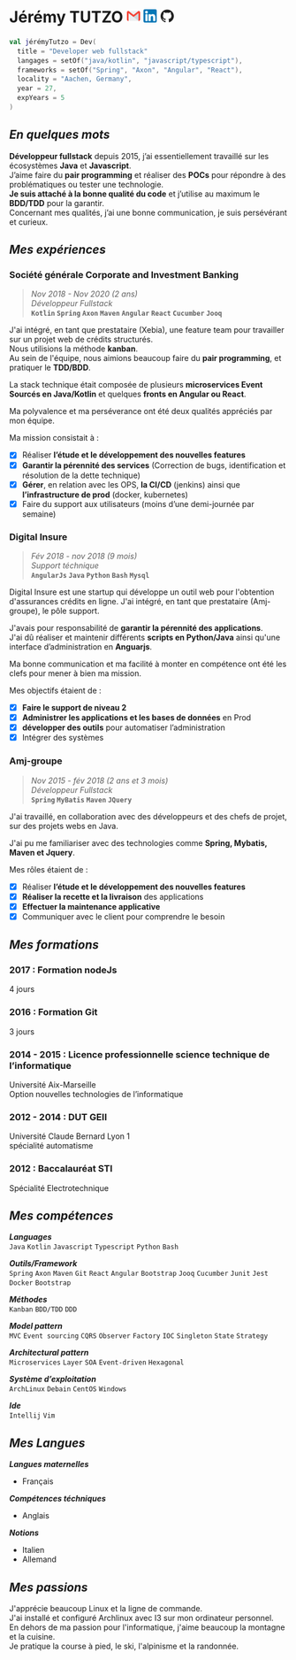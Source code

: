 Jérémy TUTZO [![gmail]][1] [![linkedin]][2] [![github]][3]
===========================================================

```kotlin
val jérémyTutzo = Dev(
  title = "Developer web fullstack"
  langages = setOf("java/kotlin", "javascript/typescript"),
  frameworks = setOf("Spring", "Axon", "Angular", "React"),
  locality = "Aachen, Germany",
  year = 27,
  expYears = 5
)
```

*En quelques mots*
------------------

**Développeur fullstack** depuis 2015, j’ai essentiellement travaillé sur les écosystèmes **Java** et **Javascript**. \
J’aime faire du **pair programming** et réaliser des **POCs** pour répondre à des problématiques ou tester une technologie. \
**Je suis attaché à la bonne qualité du code** et j’utilise au maximum le **BDD/TDD** pour la garantir. \
Concernant mes qualités, j’ai une bonne communication, je suis persévérant et curieux.

*Mes expériences*
----------------

### Société générale Corporate and Investment Banking
> *Nov 2018 - Nov 2020 (2 ans)* \
> *Développeur Fullstack* \
> **`Kotlin` `Spring` `Axon` `Maven` `Angular` `React` `Cucumber` `Jooq`**

J'ai intégré, en tant que prestataire (Xebia), une feature team pour travailler sur un projet web de crédits structurés. \
Nous utilisions la méthode **kanban**. \
Au sein de l'équipe, nous aimions beaucoup faire du **pair programming**, et pratiquer le **TDD/BDD**.

La stack technique était composée de plusieurs **microservices Event Sourcés en Java/Kotlin** et quelques **fronts en Angular ou React**.

Ma polyvalence et ma perséverance ont été deux qualités appréciés par mon équipe.

Ma mission consistait à :
- [x] Réaliser **l’étude et le développement des nouvelles features**
- [x] **Garantir la pérennité des services** (Correction de bugs, identification et résolution de la dette technique)
- [x] **Gérer**, en relation avec les OPS, **la CI/CD** (jenkins) ainsi que **l’infrastructure de prod** (docker, kubernetes)
- [x] Faire du support aux utilisateurs (moins d’une demi-journée par semaine)

### Digital Insure
> *Fév 2018 - nov 2018 (9 mois)* \
> *Support téchnique* \
> **`AngularJs` `Java` `Python` `Bash` `Mysql`**

Digital Insure est une startup qui développe un outil web pour l'obtention d'assurances crédits en ligne. J'ai intégré, en tant que prestataire (Amj-groupe), le pôle support.

J'avais pour responsabilité de **garantir la pérennité des applications**. \
J'ai dû réaliser et maintenir différents **scripts en Python/Java** ainsi qu'une interface d’administration en **Anguarjs**.

Ma bonne communication et ma facilité à monter en compétence ont été les clefs pour mener à bien ma mission.

Mes objectifs étaient de :
- [x] **Faire le support de niveau 2**
- [x] **Administrer les applications et les bases de données** en Prod
- [x] **développer des outils** pour automatiser l’administration
- [x] Intégrer des systèmes

### Amj-groupe
> *Nov 2015 - fév 2018 (2 ans et 3 mois)* \
> *Développeur Fullstack* \
> **`Spring` `MyBatis` `Maven` `JQuery`**

J'ai travaillé, en collaboration avec des développeurs et des chefs de projet, sur des projets webs en Java.

J'ai pu me familiariser avec des technologies comme **Spring, Mybatis, Maven et Jquery**.

Mes rôles étaient de :

- [x] Réaliser **l’étude et le développement des nouvelles features**
- [x] **Réaliser la recette et la livraison** des applications
- [x] **Effectuer la maintenance applicative**
- [x] Communiquer avec le client pour comprendre le besoin

*Mes formations*
----------------

### 2017 : Formation nodeJs
4 jours

### 2016 : Formation Git
3 jours

### 2014 - 2015 : Licence professionnelle science technique de l’informatique
Université Aix-Marseille \
Option nouvelles technologies de l’informatique

### 2012 - 2014 : DUT GEII
Université Claude Bernard Lyon 1 \
spécialité automatisme

### 2012 : Baccalauréat STI 
Spécialité Electrotechnique

*Mes compétences*
----------------

***Languages*** \
`Java` `Kotlin` `Javascript` `Typescript` `Python` `Bash`

***Outils/Framework*** \
`Spring` `Axon` `Maven` `Git` `React` `Angular` `Bootstrap` `Jooq` `Cucumber` `Junit` `Jest` `Docker` `Bootstrap`

***Méthodes*** \
`Kanban` `BDD/TDD` `DDD`

***Model pattern*** \
`MVC` `Event sourcing` `CQRS` `Observer` `Factory` `IOC` `Singleton` `State` `Strategy`

***Architectural pattern*** \
`Microservices` `Layer` `SOA` `Event-driven` `Hexagonal`

***Système d’exploitation*** \
`ArchLinux` `Debain` `CentOS` `Windows`

***Ide*** \
`Intellij` `Vim`

*Mes Langues*
-------------

***Langues maternelles***
 - Français

***Compétences téchniques***
 - Anglais
 
***Notions***
 - Italien
 - Allemand

*Mes passions*
--------------

J'apprécie beaucoup Linux et la ligne de commande. \
J'ai installé et configuré Archlinux avec I3 sur mon ordinateur personnel. \
En dehors de ma passion pour l'informatique, j'aime beaucoup la montagne et la cuisine. \
Je pratique la course à pied, le ski, l'alpinisme et la randonnée.

[gmail]: https://github.com/lemecanoduweb/cv/blob/master/logo/gmail-24.png
[linkedin]: https://github.com/lemecanoduweb/cv/blob/master/logo/linkedin-24.png
[github]: https://github.com/lemecanoduweb/cv/blob/master/logo/github-24.png

[1]: mailto:jtutzo.pro@gmail.com
[2]: https://www.linkedin.com/in/jérémy-tutzo-146228100
[3]: https://github.com/jtutzo
